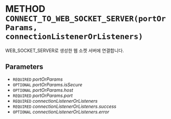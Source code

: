 # METHOD `CONNECT_TO_WEB_SOCKET_SERVER(portOrParams, connectionListenerOrListeners)`
WEB_SOCKET_SERVER로 생성한 웹 소켓 서버에 연결합니다.

## Parameters
* `REQUIRED` *portOrParams*
* `OPTIONAL` *portOrParams.isSecure*
* `OPTIONAL` *portOrParams.host*
* `REQUIRED` *portOrParams.port*
* `REQUIRED` *connectionListenerOrListeners*
* `REQUIRED` *connectionListenerOrListeners.success*
* `OPTIONAL` *connectionListenerOrListeners.error*
